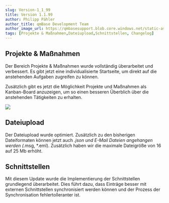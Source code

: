 ```yaml
---
slug: Version-1_1_99
title: Version 1.1.99
author: Philipp Pähler
author_title: qmBase Development Team
author_image_url: https://qmbasesupport.blob.core.windows.net/static-assets/img/persons/paehler_round.png
tags: [Projekte & Maßnahmen,Dateiupload,Schnittstellen, Changelog]
---
```

## Projekte & Maßnahmen

Der Bereich Projekte & Maßnahmen wurde vollständig überarbeitet und verbessert. Es gibt jetzt eine individualisierte Startseite, um direkt auf die anstehenden Aufgaben zugreifen zu können.

Zusätzlich gibt es jetzt die Möglichkeit Projekte und Maßnahmen als Kanban-Board anzuzeigen, um so einen besseren Überblich über die anstehenden Tätigkeiten zu erhalten.

![](https://caqadmin.blob.core.windows.net/releasenotes/84-images/mceclip0.png)

## Dateiupload

Der Dateiupload wurde optimiert. Zusätzlich zu den bisherigen Dateiformaten können jetzt auch *.json und E-Mail Dateien angehangen werden (*.msg, *.eml). Zusätzlich haben wir die maximale Dateigröße von 16 auf 25 Mb erhöht.

## Schnittstellen

Mit diesem Update wurde die Implementierung der Schnittstellen grundlegend überarbeitet. Dies führt dazu, dass Einträge besser mit externen Schnittstellen synchronisiert werden können und der Prozess der Synchronisation fehlertolleranter ist.